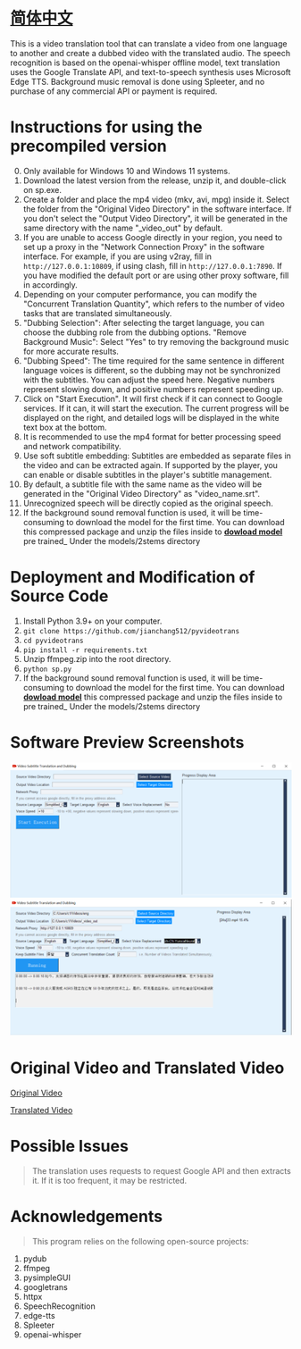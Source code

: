 # [简体中文](./README_ENG.md)

This is a video translation tool that can translate a video from one language to another and create a dubbed video with the translated audio. The speech recognition is based on the openai-whisper offline model, text translation uses the Google Translate API, and text-to-speech synthesis uses Microsoft Edge TTS. Background music removal is done using Spleeter, and no purchase of any commercial API or payment is required.

# Instructions for using the precompiled version
0. Only available for Windows 10 and Windows 11 systems.
1. Download the latest version from the release, unzip it, and double-click on sp.exe.
2. Create a folder and place the mp4 video (mkv, avi, mpg) inside it. Select the folder from the "Original Video Directory" in the software interface. If you don't select the "Output Video Directory", it will be generated in the same directory with the name "_video_out" by default.
3. If you are unable to access Google directly in your region, you need to set up a proxy in the "Network Connection Proxy" in the software interface. For example, if you are using v2ray, fill in `http://127.0.0.1:10809`, if using clash, fill in `http://127.0.0.1:7890`. If you have modified the default port or are using other proxy software, fill in accordingly.
4. Depending on your computer performance, you can modify the "Concurrent Translation Quantity", which refers to the number of video tasks that are translated simultaneously.
5. "Dubbing Selection": After selecting the target language, you can choose the dubbing role from the dubbing options. "Remove Background Music": Select "Yes" to try removing the background music for more accurate results.
6. "Dubbing Speed": The time required for the same sentence in different language voices is different, so the dubbing may not be synchronized with the subtitles. You can adjust the speed here. Negative numbers represent slowing down, and positive numbers represent speeding up.
7. Click on "Start Execution". It will first check if it can connect to Google services. If it can, it will start the execution. The current progress will be displayed on the right, and detailed logs will be displayed in the white text box at the bottom.
8. It is recommended to use the mp4 format for better processing speed and network compatibility.
9. Use soft subtitle embedding: Subtitles are embedded as separate files in the video and can be extracted again. If supported by the player, you can enable or disable subtitles in the player's subtitle management.
10. By default, a subtitle file with the same name as the video will be generated in the "Original Video Directory" as "video_name.srt".
11. Unrecognized speech will be directly copied as the original speech.
12. If the background sound removal function is used, it will be time-consuming to download the model for the first time.
You can download this compressed package and unzip the files inside to [**dowload model**](https://github.com/jianchang512/pyvideotrans/releases/download/v0.3/2stems.zip)   pre trained_ Under the models/2stems directory

# Deployment and Modification of Source Code

1. Install Python 3.9+ on your computer.
2. `git clone https://github.com/jianchang512/pyvideotrans`
3. `cd pyvideotrans`
4. `pip install -r requirements.txt`
5. Unzip ffmpeg.zip into the root directory.
6. `python sp.py`
7. If the background sound removal function is used, it will be time-consuming to download the model for the first time.
You can download   [**dowload model**](https://github.com/jianchang512/pyvideotrans/releases/download/v0.3/2stems.zip)   this compressed package and unzip the files inside to  pre trained_ Under the models/2stems directory

# Software Preview Screenshots

![](./images/en1.png)
![](./images/en2.png)

# Original Video and Translated Video

[Original Video](https://www.wonyes.org/images/raw.mp4)

[Translated Video](https://www.wonyes.org/images/new.mp4)

# Possible Issues

> The translation uses requests to request Google API and then extracts it. If it is too frequent, it may be restricted.


# Acknowledgements

> This program relies on the following open-source projects:

1. pydub
2. ffmpeg
3. pysimpleGUI
4. googletrans
5. httpx
6. SpeechRecognition
7. edge-tts
8. Spleeter
9. openai-whisper